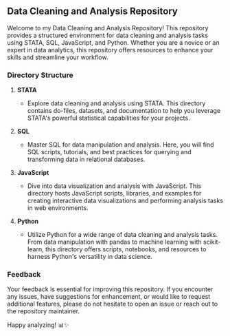 ## Data Cleaning and Analysis Repository

Welcome to my Data Cleaning and Analysis Repository! This repository provides a structured environment for data cleaning and analysis tasks using STATA, SQL, JavaScript, and Python. Whether you are a novice or an expert in data analytics, this repository offers resources to enhance your skills and streamline your workflow.

### Directory Structure

1. **STATA**
   - Explore data cleaning and analysis using STATA. This directory contains do-files, datasets, and documentation to help you leverage STATA's powerful statistical capabilities for your projects.

2. **SQL**
   - Master SQL for data manipulation and analysis. Here, you will find SQL scripts, tutorials, and best practices for querying and transforming data in relational databases.

3. **JavaScript**
   - Dive into data visualization and analysis with JavaScript. This directory hosts JavaScript scripts, libraries, and examples for creating interactive data visualizations and performing analysis tasks in web environments.

4. **Python**
   - Utilize Python for a wide range of data cleaning and analysis tasks. From data manipulation with pandas to machine learning with scikit-learn, this directory offers scripts, notebooks, and resources to harness Python's versatility in data science.

### Feedback

Your feedback is essential for improving this repository. If you encounter any issues, have suggestions for enhancement, or would like to request additional features, please do not hesitate to open an issue or reach out to the repository maintainer.

Happy analyzing! 📊✨
